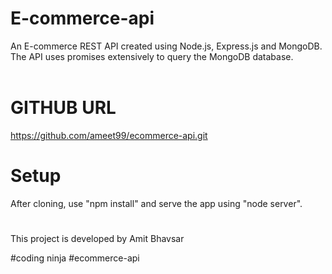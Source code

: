 # E-commerce-api 

An E-commerce REST API created using Node.js, Express.js and MongoDB.<br/>
The API uses promises extensively to query the MongoDB database.<br/><br/>

# GITHUB URL
https://github.com/ameet99/ecommerce-api.git

# Setup
After cloning, use "npm install" and serve the app using "node server".

#
This project is developed by Amit Bhavsar

#coding ninja 
#ecommerce-api